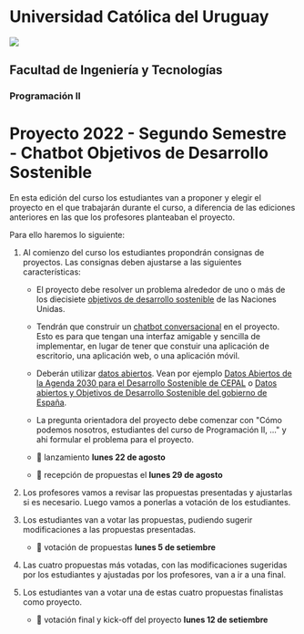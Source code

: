 # Universidad Católica del Uruguay
<img src="https://ucu.edu.uy/sites/all/themes/univer/logo.png">

## Facultad de Ingeniería y Tecnologías
### Programación II

# Proyecto 2022 - Segundo Semestre - Chatbot Objetivos de Desarrollo Sostenible

En esta edición del curso los estudiantes van a proponer y elegir el proyecto en el que trabajarán durante el curso, a diferencia de las ediciones anteriores en las que los profesores planteaban el proyecto.

Para ello haremos lo siguiente:

1. Al comienzo del curso los estudiantes propondrán consignas de proyectos. Las consignas deben ajustarse a las siguientes características:

    - El proyecto debe resolver un problema alrededor de uno o más de los diecisiete [objetivos de desarrollo sostenible](https://www.un.org/sustainabledevelopment/es/objetivos-de-desarrollo-sostenible/) de las Naciones Unidas.

    - Tendrán que construir un [chatbot conversacional](https://es.wikipedia.org/wiki/Bot_conversacional) en el proyecto. Esto es para que tengan una interfaz amigable y sencilla de implementar, en lugar de tener que constuir una aplicación de escritorio, una aplicación web, o una aplicación móvil.

    - Deberán utilizar [datos abiertos](https://es.wikipedia.org/wiki/Datos_abiertos). Vean por ejemplo [Datos Abiertos de la Agenda 2030 para el Desarrollo Sostenible de CEPAL](https://biblioguias.cepal.org/c.php?g=447204&p=3192651) o [Datos abiertos y Objetivos de Desarrollo Sostenible del gobierno de España](https://datos.gob.es/es/blog/datos-abiertos-y-objetivos-de-desarrollo-sostenible).

    - La pregunta orientadora del proyecto debe comenzar con "Cómo podemos nosotros, estudiantes del curso de Programación II, ..." y ahi formular el problema para el proyecto.
    
    - :date: lanzamiento **lunes 22 de agosto**
    
    - :date: recepción de propuestas el **lunes 29 de agosto**

2. Los profesores vamos a revisar las propuestas presentadas y ajustarlas si es necesario. Luego vamos a ponerlas a votación de los estudiantes.

3. Los estudiantes van a votar las propuestas, pudiendo sugerir modificaciones a las propuestas presentadas.

    - :date: votación de propuestas **lunes 5 de setiembre**

4. Las cuatro propuestas más votadas, con las modificaciones sugeridas por los estudiantes y ajustadas por los profesores, van a ir a una final.

5. Los estudiantes van a votar una de estas cuatro propuestas finalistas como proyecto.

    - :date: votación final y kick-off del proyecto **lunes 12 de setiembre**
